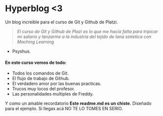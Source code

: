 # Hyperblog <3
Un blog increible para el curso de Git y Github de Platzi.

> *El curso de Git y Github de Plazi es lo que me hacia falta para tripicar mi salario y lanzarme a la industria del tejido de lana sintetica con Maching Learning*
- Psyshus.

#### En este curso vemos de todo:

- Todos los comandos de Git.
- El flujo de trabajo de Github.
- El verdadero amor por las buenas practicas.
- Trucos muy locos del profesor.
- Las personalidades multiples de Freddy.

Y como un amable recordatorio **Este readme.md es un chiste.** Diseñado para el ejemplo. Si llegas acá NO TE LO TOMES EN SERIO.